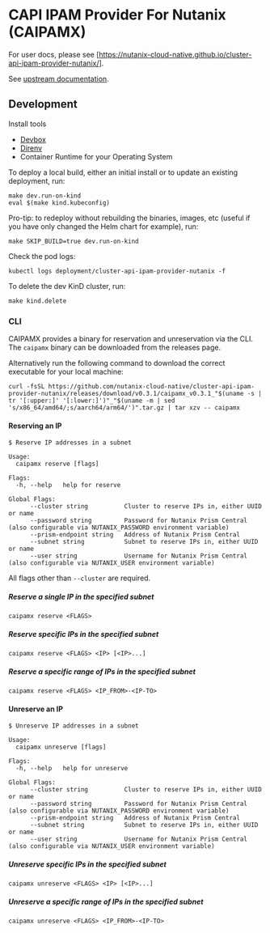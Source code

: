 <!--
 Copyright 2024 Nutanix. All rights reserved.
 SPDX-License-Identifier: Apache-2.0
 -->

# CAPI IPAM Provider For Nutanix (CAIPAMX)

For user docs, please see [https://nutanix-cloud-native.github.io/cluster-api-ipam-provider-nutanix/].

See [upstream documentation](https://github.com/kubernetes-sigs/cluster-api/blob/main/docs/proposals/20220125-ipam-integration.md#ipam-provider).

## Development

Install tools

- [Devbox](https://github.com/jetpack-io/devbox?tab=readme-ov-file#installing-devbox)
- [Direnv](https://direnv.net/docs/installation.html)
- Container Runtime for your Operating System

To deploy a local build, either an initial install or to update an existing deployment, run:

```shell
make dev.run-on-kind
eval $(make kind.kubeconfig)
```

Pro-tip: to redeploy without rebuilding the binaries, images, etc (useful if you have only changed the Helm chart for
example), run:

```shell
make SKIP_BUILD=true dev.run-on-kind
```

Check the pod logs:

```shell
kubectl logs deployment/cluster-api-ipam-provider-nutanix -f
```

To delete the dev KinD cluster, run:

```shell
make kind.delete
```

### CLI

CAIPAMX provides a binary for reservation and unreservation via the CLI. The `caipamx` binary can be downloaded from
the releases page.

Alternatively run the following command to download the correct executable for your local machine:

<!-- markdownlint-disable MD013 -->
```shell
curl -fsSL https://github.com/nutanix-cloud-native/cluster-api-ipam-provider-nutanix/releases/download/v0.3.1/caipamx_v0.3.1_"$(uname -s | tr '[:upper:]' '[:lower:]')"_"$(uname -m | sed 's/x86_64/amd64/;s/aarch64/arm64/')".tar.gz | tar xzv -- caipamx
```
<!-- markdownlint-enable MD013 -->

#### Reserving an IP

```shell
$ Reserve IP addresses in a subnet

Usage:
  caipamx reserve [flags]

Flags:
  -h, --help   help for reserve

Global Flags:
      --cluster string          Cluster to reserve IPs in, either UUID or name
      --password string         Password for Nutanix Prism Central (also configurable via NUTANIX_PASSWORD environment variable)
      --prism-endpoint string   Address of Nutanix Prism Central
      --subnet string           Subnet to reserve IPs in, either UUID or name
      --user string             Username for Nutanix Prism Central (also configurable via NUTANIX_USER environment variable)
```

All flags other than `--cluster` are required.

##### Reserve a single IP in the specified subnet

```shell
caipamx reserve <FLAGS>
```

##### Reserve specific IPs in the specified subnet

```shell
caipamx reserve <FLAGS> <IP> [<IP>...]
```

##### Reserve a specific range of IPs in the specified subnet

```shell
caipamx reserve <FLAGS> <IP_FROM>-<IP-TO>
```

#### Unreserve an IP

```shell
$ Unreserve IP addresses in a subnet

Usage:
  caipamx unreserve [flags]

Flags:
  -h, --help   help for unreserve

Global Flags:
      --cluster string          Cluster to reserve IPs in, either UUID or name
      --password string         Password for Nutanix Prism Central (also configurable via NUTANIX_PASSWORD environment variable)
      --prism-endpoint string   Address of Nutanix Prism Central
      --subnet string           Subnet to reserve IPs in, either UUID or name
      --user string             Username for Nutanix Prism Central (also configurable via NUTANIX_USER environment variable)
```

##### Unreserve specific IPs in the specified subnet

```shell
caipamx unreserve <FLAGS> <IP> [<IP>...]
```

##### Unreserve a specific range of IPs in the specified subnet

```shell
caipamx unreserve <FLAGS> <IP_FROM>-<IP-TO>
```
